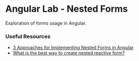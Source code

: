 # Angular Lab - Nested Forms

Exploration of forms usage in Angular.

### Useful Resources

- [3 Approaches for Implementing Nested Forms in Angular](https://www.dotnetsurfers.com/blog/2020/10/11/3-approaches-for-implementing-nested-forms-in-angular/)
- [What is the best way to create nested reactive form?](https://www.reddit.com/r/Angular2/comments/11qcofh/what_is_the_best_way_to_create_nested_reactive/)

